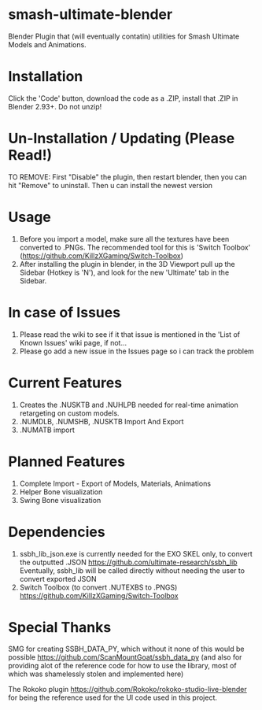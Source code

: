 # smash-ultimate-blender
Blender Plugin that (will eventually contatin) utilities for Smash Ultimate Models and Animations.

# Installation
Click the 'Code' button, download the code as a .ZIP, install that .ZIP in Blender 2.93+. Do not unzip!

# Un-Installation / Updating (Please Read!)
TO REMOVE: First "Disable" the plugin, then restart blender, then you can hit "Remove" to uninstall. Then u can install the newest version

# Usage
1. Before you import a model, make sure all the textures have been converted to .PNGs. The recommended tool for this is 'Switch Toolbox' (https://github.com/KillzXGaming/Switch-Toolbox)
2. After installing the plugin in blender, in the 3D Viewport pull up the Sidebar (Hotkey is 'N'), and look for the new 'Ultimate' tab in the Sidebar.

# In case of Issues
1. Please read the wiki to see if it that issue is mentioned in the 'List of Known Issues' wiki page, if not...
2. Please go add a new issue in the Issues page so i can track the problem

# Current Features
1.  Creates the .NUSKTB and .NUHLPB needed for real-time animation retargeting on custom models.
2.  .NUMDLB, .NUMSHB, .NUSKTB Import And Export
3.  .NUMATB import

# Planned Features
1. Complete Import - Export of Models, Materials, Animations
2. Helper Bone visualization
3. Swing Bone visualization

# Dependencies
1. ssbh_lib_json.exe is currently needed for the EXO SKEL only, to convert the outputted .JSON https://github.com/ultimate-research/ssbh_lib Eventually, ssbh_lib will be called directly without needing the user to convert exported JSON
2. Switch Toolbox (to convert .NUTEXBS to .PNGS) https://github.com/KillzXGaming/Switch-Toolbox

# Special Thanks
SMG for creating SSBH_DATA_PY, which without it none of this would be possible https://github.com/ScanMountGoat/ssbh_data_py
(and also for providing alot of the reference code for how to use the library, most of which was shamelessly stolen and implemented here)

The Rokoko plugin https://github.com/Rokoko/rokoko-studio-live-blender for being the reference used for the UI code used in this project.

